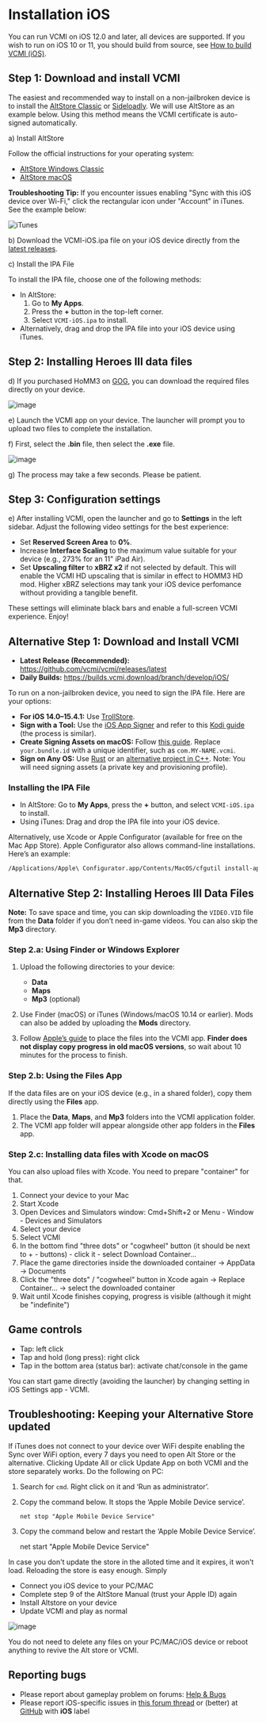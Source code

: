 # Installation iOS

You can run VCMI on iOS 12.0 and later, all devices are supported. If you wish to run on iOS 10 or 11, you should build from source, see [How to build VCMI (iOS)](../developers/Building_iOS.md).

## Step 1: Download and install VCMI

The easiest and recommended way to install on a non-jailbroken device is to install the [AltStore Classic](https://altstore.io/) or [Sideloadly](https://sideloadly.io/). We will use AltStore as an example below. Using this method means the VCMI certificate is auto-signed automatically.

a) Install AltStore

Follow the official instructions for your operating system:

- [AltStore Windows Classic](https://faq.altstore.io/altstore-classic/how-to-install-altstore-windows)
- [AltStore macOS](https://faq.altstore.io/altstore-classic/how-to-install-altstore-macos)

**Troubleshooting Tip:** If you encounter issues enabling "Sync with this iOS device over Wi-Fi," click the rectangular icon under "Account" in iTunes. See the example below:

![iTunes](https://vcmi.eu/players/images/itunes.jpg)

b) Download the VCMI-iOS.ipa file on your iOS device directly from the [latest releases](https://github.com/vcmi/vcmi/releases/latest).

c) Install the IPA File

To install the IPA file, choose one of the following methods:

- In AltStore:
  1. Go to **My Apps**.
  2. Press the **+** button in the top-left corner.
  3. Select `VCMI-iOS.ipa` to install.
- Alternatively, drag and drop the IPA file into your iOS device using iTunes.

## Step 2: Installing Heroes III data files

d) If you purchased HoMM3 on [GOG](https://www.gog.com/de/game/heroes_of_might_and_magic_3_complete_edition), you can download the required files directly on your device.

![image](https://github.com/user-attachments/assets/8fef1026-9db6-418b-adc9-0bcd39e93adf)

e) Launch the VCMI app on your device. The launcher will prompt you to upload two files to complete the installation.

f) First, select the **.bin** file, then select the **.exe** file.

![image](https://github.com/user-attachments/assets/9a02a76f-bb2e-45ad-b2fe-ffd97112021f)

g) The process may take a few seconds. Please be patient.

## Step 3: Configuration settings

e) After installing VCMI, open the launcher and go to **Settings** in the left sidebar. Adjust the following video settings for the best experience:

- Set **Reserved Screen Area** to **0%**.
- Increase **Interface Scaling** to the maximum value suitable for your device (e.g., 273% for an 11" iPad Air).
- Set **Upscaling filter** to **xBRZ x2** if not selected by default. This will enable the VCMI HD upscaling that is similar in effect to HOMM3 HD mod. Higher xBRZ selections may tank your iOS device perfomance without providing a tangible benefit.

These settings will eliminate black bars and enable a full-screen VCMI experience. Enjoy!

## Alternative Step 1: Download and Install VCMI

- **Latest Release (Recommended):** <https://github.com/vcmi/vcmi/releases/latest>
- **Daily Builds:** <https://builds.vcmi.download/branch/develop/iOS/>

To run on a non-jailbroken device, you need to sign the IPA file. Here are your options:

- **For iOS 14.0–15.4.1:** Use [TrollStore](https://github.com/opa334/TrollStore).
- **Sign with a Tool:** Use the [iOS App Signer](https://dantheman827.github.io/ios-app-signer/) and refer to this [Kodi guide](https://forum.kodi.tv/showthread.php?tid=245978) (the process is similar).
- **Create Signing Assets on macOS:** Follow [this guide](https://github.com/kambala-decapitator/xcode-auto-signing-assets). Replace `your.bundle.id` with a unique identifier, such as `com.MY-NAME.vcmi`.
- **Sign on Any OS:** Use [Rust](https://github.com/indygreg/PyOxidizer/tree/main/tugger-code-signing) or an [alternative project in C++](https://github.com/zhlynn/zsign). Note: You will need signing assets (a private key and provisioning profile).

### Installing the IPA File

- In AltStore: Go to **My Apps**, press the **+** button, and select `VCMI-iOS.ipa` to install.
- Using iTunes: Drag and drop the IPA file into your iOS device.

Alternatively, use Xcode or Apple Configurator (available for free on the Mac App Store). Apple Configurator also allows command-line installations. Here’s an example:

```sh
/Applications/Apple\ Configurator.app/Contents/MacOS/cfgutil install-app ~/Desktop/vcmi.ipa
```

## Alternative Step 2: Installing Heroes III Data Files

**Note:** To save space and time, you can skip downloading the `VIDEO.VID` file from the **Data** folder if you don’t need in-game videos. You can also skip the **Mp3** directory.

### Step 2.a: Using Finder or Windows Explorer

1. Upload the following directories to your device:
   - **Data**
   - **Maps**
   - **Mp3** (optional)

2. Use Finder (macOS) or iTunes (Windows/macOS 10.14 or earlier). Mods can also be added by uploading the **Mods** directory.

3. Follow [Apple’s guide](https://support.apple.com/en-us/HT210598) to place the files into the VCMI app. **Finder does not display copy progress in old macOS versions**, so wait about 10 minutes for the process to finish.

### Step 2.b: Using the Files App

If the data files are on your iOS device (e.g., in a shared folder), copy them directly using the **Files** app.

1. Place the **Data**, **Maps**, and **Mp3** folders into the VCMI application folder.
2. The VCMI app folder will appear alongside other app folders in the **Files** app.

### Step 2.c: Installing data files with Xcode on macOS

You can also upload files with Xcode. You need to prepare "container" for that.

1. Connect your device to your Mac
2. Start Xcode
3. Open Devices and Simulators window: Cmd+Shift+2 or Menu - Window - Devices and Simulators
4. Select your device
5. Select VCMI
6. In the bottom find "three dots" or "cogwheel" button (it should be next to + - buttons) - click it - select Download Container...
7. Place the game directories inside the downloaded container -> AppData -> Documents
8. Click the "three dots" / "cogwheel" button in Xcode again -> Replace Container... -> select the downloaded container
9. Wait until Xcode finishes copying, progress is visible (although it might be "indefinite")

## Game controls

- Tap: left click
- Tap and hold (long press): right click
- Tap in the bottom area (status bar): activate chat/console in the game

You can start game directly (avoiding the launcher) by changing setting in iOS Settings app - VCMI.

## Troubleshooting: Keeping your Alternative Store updated

If iTunes does not connect to your device over WiFi despite enabling the Sync over WiFi option, every 7 days you need to open Alt Store or the alternative. Clicking Update All or click Update App on both VCMI and the store separately works. Do the following on PC:

1. Search for `cmd`. Right click on it and ‘Run as administrator’.
2. Copy the command below. It stops the ‘Apple Mobile Device service’.

       net stop "Apple Mobile Device Service"
  
3. Copy the command below and restart the ‘Apple Mobile Device Service’.

    net start "Apple Mobile Device Service"

In case you don't update the store in the alloted time and it expires, it won't load. Reloading the store is easy enough. Simply

- Connect you iOS device to your PC/MAC
- Complete step 9 of the AltStore Manual (trust your Apple ID) again
- Install Altstore on your device
- Update VCMI and play as normal

![image](https://github.com/user-attachments/assets/836c9a2e-7830-46eb-ab54-ef9dbb34c8f4)

You do not need to delete any files on your PC/MAC/iOS device or reboot anything to revive the Alt store or VCMI.

## Reporting bugs

- Please report about gameplay problem on forums: [Help & Bugs](https://forum.vcmi.eu/c/international-board/help-bugs)
- Please report iOS-specific issues in [this forum thread](https://forum.vcmi.eu/t/ios-port/820) or (better) at [GitHub](https://github.com/vcmi/vcmi/issues) with **iOS** label
